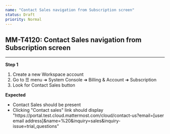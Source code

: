 ```yaml
---
name: "Contact Sales navigation from Subscription screen"
status: Draft
priority: Normal
---
```


## MM-T4120: Contact Sales navigation from Subscription screen

---

**Step 1**

1. Create a new Workspace account
2. Go to ☰ menu ➜ System Console ➜ Billing & Account ➜ Subscription
3. Look for Contact Sales button

**Expected**

- Contact Sales should be present
- Clicking "Contact sales" link should display "https\://portal.test.cloud.mattermost.com/cloud/contact-us?email=\[user email address]\&name=%20\&inquiry=sales\&inquiry-issue=trial\_questions"
